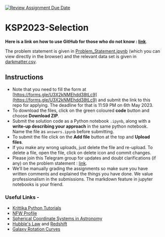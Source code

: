 [![Review Assignment Due Date](https://classroom.github.com/assets/deadline-readme-button-24ddc0f5d75046c5622901739e7c5dd533143b0c8e959d652212380cedb1ea36.svg)](https://classroom.github.com/a/moN66Vjr)
# KSP2023-Selection

**Here is a link on how to use GitHub for those who do not know : [link](https://www.youtube.com/watch?v=xmK1Q5uzH4w)**.

The problem statement is given in [Problem_Statement.ipynb](Problem_Statement.ipynb) (which you can view directly in the browser) and the relevant data set is given in [darkmatter.csv](darkmatter.csv). <br>

## Instructions
* Note that you need to fill the form at [https://forms.gle/U3X2kNMEhdd38tLc9](https://forms.gle/U3X2kNMEhdd38tLc9) and submit the link to this repo for applying. The deadline for that is 11:59 PM on 6th May 2023.
* To download the files, click on the green coloured **code** button and choose **Download ZIP**. 
* Submit the solution code as a Python notebook ```.ipynb```, along with a **write-up describing your approach** in the same python notebook. Name the file as ```answers.ipynb``` before submitting.
* To submit the file click on the **Add file** button at the top and **Upload files**.
* If you make any wrong uploads, just delete the file and re-upload. To delete a file, open the file, click on delete icon and commit changes.
* Please join this Telegram group for updates and doubt clarifications (if any) on the problem statement :  [link](https://t.me/+f7lIIvQdRKo3ZDY1).
* We’ll be manually grading the assignments so make sure you have written comments and explained the things you have done. We value professionalism in the submissions. The markdown feature in jupyter notebooks is your friend.



### Useful Links - 
* [Krittika Python Tutorials](https://github.com/krittikaiitb/tutorials/) 
* [NFW Profile](https://en.wikipedia.org/wiki/Navarro%E2%80%93Frenk%E2%80%93White_profile)<br>
* [Spherical Coordinate Systems in Astronomy](https://en.wikipedia.org/wiki/Equatorial_coordinate_system#Spherical_coordinates)  
* [Hubble's Law](https://en.wikipedia.org/wiki/Hubble%27s_law) and [Redshift](https://en.wikipedia.org/wiki/Redshift)  
* [Galaxy Rotation Curves](https://en.wikipedia.org/wiki/Galaxy_rotation_curve)  
